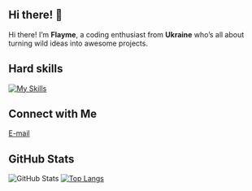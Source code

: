 ## Hi there! 👋

Hi there! I’m **Flayme**, a coding enthusiast from **Ukraine** who’s all about turning wild ideas into awesome projects.

## Hard skills

[![My Skills](https://skillicons.dev/icons?i=ts,js,react,electron,html,css,tailwind,bots,fastapi,mysql,mongodb,sqlite,postgres,figma,ubuntu&perline=8)](https://skillicons.dev)

## Connect with Me

<a href="workd6studio@gmail.com" target="_blank" rel="noopener noreferrer"><Icon /> E-mail</a>

## GitHub Stats
![GitHub Stats](https://github-readme-stats.vercel.app/api?username=theflayme&show_icons=true&theme=radical)
[![Top Langs](https://github-readme-stats.vercel.app/api/top-langs/?username=theflayme&layout=compact&theme=dark)](https://github.com/anuraghazra/github-readme-stats)
